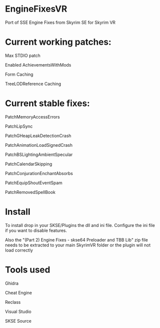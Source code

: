 # EngineFixesVR
Port of SSE Engine Fixes from Skyrim SE for Skyrim VR

# Current working patches:

Max STDIO patch

Enabled AchievementsWithMods

Form Caching

TreeLODReference Caching

# Current stable fixes:

PatchMemoryAccessErrors

PatchLipSync

PatchGHeapLeakDetectionCrash

PatchAnimationLoadSignedCrash

PatchBSLightingAmbientSpecular

PatchCalendarSkipping

PatchConjurationEnchantAbsorbs

PatchEquipShoutEventSpam

PatchRemovedSpellBook

# Install

To install drop in your SKSE/Plugins the dll and ini file.   Configure the ini file if you want to disable features.

Also the "(Part 2) Engine Fixes - skse64 Preloader and TBB Lib" zip file needs to be extracted to your main SkyrimVR folder or the plugin will not load correctly

# Tools used

Ghidra

Cheat Engine

Reclass

Visual Studio

SKSE Source
